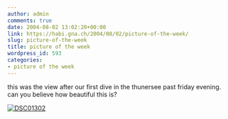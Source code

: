 ```yaml
---
author: admin
comments: true
date: 2004-08-02 13:02:20+00:00
link: https://habi.gna.ch/2004/08/02/picture-of-the-week/
slug: picture-of-the-week
title: picture of the week
wordpress_id: 593
categories:
- picture of the week
---
```


this was the view after our first dive in the thunersee past friday evening.
can you believe how beautiful this is?

[![DSC01302](https://habi.gna.ch/blog/images/DSC01302-tm.jpg)](https://habi.gna.ch/blog/images/DSC01302.JPG)
